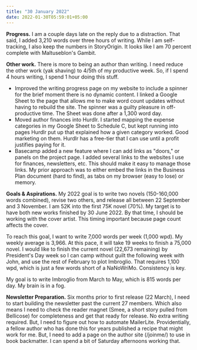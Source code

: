 ```yaml
---
title: "30 January 2022"
date: 2022-01-30T05:59:01+05:00
---
```


**Progress.** I am a couple days late on the reply due to a distraction. That said, I added 3,210 words over three hours of writing. While I am self-tracking, I also keep the numbers in StoryOrigin. It looks like I am 70 percent complete with Maltuseblon's Gambit.

**Other work.** There is more to being an author than writing. I need reduce the other work (yak shaving) to 4/5th of my productive week. So, if I spend 4 hours writing, I spend 1 hour doing this stuff.
* Improved the writing progress page on my website to include a spinner for the brief moment there is no dynamic content. I linked a Google Sheet to the page that allows me to make word count updates without having to rebuild the site. The spinner was a guilty pleasure in off-productive time. The Sheet was done after a 1,300 word day.
* Moved author finances into Hurdlr. I started mapping the expense categories in my Google Sheet to Schedule C, but kept running into pages Hurdlr put up that explained how a given category worked. Good marketing on them. Hurdlr has a free-tier that I can use until a profit justifies paying for it.
* Basecamp added a new feature where I can add links as "doors," or panels on the project page. I added several links to the websites I use for finances, newsletters, etc. This should make it easy to manage those links. My prior approach was to either embed the links in the Business Plan document (hard to find), as tabs on my browser (easy to lose) or memory.

**Goals & Aspirations.** My 2022 goal is to write two novels (150-160,000 words combined), revise two others, and release all between 22 September and 3 November. I am 52K into the first 75K novel (70%). My target is to have both new works finished by 30 June 2022. By that time, I should be working with the cover artist. This timing important because page count affects the cover.

To reach this goal, I want to write 7,000 words per week (1,000 wpd). My weekly average is 3,966. At this pace, it will take 19 weeks to finish a 75,000 novel. I would like to finish the current novel (22,673 remaining) by President's Day week so I can camp without guilt the following week with John, and use the rest of February to plot Imbroglio. That requires 1,100 wpd, which is just a few words short of a NaNoWriMo. Consistency is key.

My goal is to write Imbroglio from March to May, which is 815 words per day. My brain is in a fog.

**Newsletter Preparation.** Six months prior to first release (22 March), I need to start building the newsletter past the current 27 members. Which also means I need to check the reader magnet (Smee, a short story pulled from Bellicose) for completeness and get that ready for release. No extra writing required. But, I need to figure out how to automate MailerLite. Providentially, a fellow author who has done this for years published a recipe that might work for me. But, I need to add a page on the author site (/joinme/) to use in book backmatter. I can spend a bit of Saturday afternoons working that.